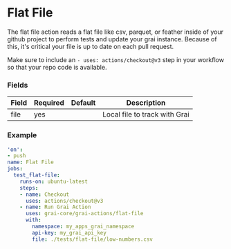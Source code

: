 # Flat File

The flat file action reads a flat file like csv, parquet, or feather inside of your github project to perform tests and update your grai instance.
Because of this, it's critical your file is up to date on each pull request. 

Make sure to include an `- uses: actions/checkout@v3` step in your workflow so that your repo code is available.


### Fields

<!-- Fields Sentinel Section -->

| Field | Required | Default | Description |
|-----|-----|-----|-----|
| file | yes |  | Local file to track with Grai |


<!-- Fields Sentinel Section -->

### Example

<!-- Example Sentinel Section -->

```yaml copy
'on':
- push
name: Flat File
jobs:
  test_flat-file:
    runs-on: ubuntu-latest
    steps:
    - name: Checkout
      uses: actions/checkout@v3
    - name: Run Grai Action
      uses: grai-core/grai-actions/flat-file
      with:
        namespace: my_apps_grai_namespace
        api-key: my_grai_api_key
        file: ./tests/flat-file/low-numbers.csv

```

<!-- Example Sentinel Section -->

